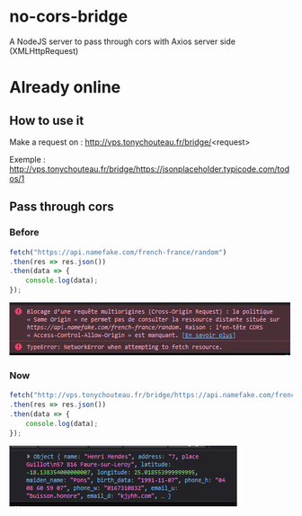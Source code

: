 # **no-cors-bridge**
A NodeJS server to pass through cors with Axios server side (XMLHttpRequest)

# **Already online**

## **How to use it**

Make a request on : http://vps.tonychouteau.fr/bridge/<request\>

Exemple : http://vps.tonychouteau.fr/bridge/https://jsonplaceholder.typicode.com/todos/1

## **Pass through cors**

### **Before**

```javascript
fetch("https://api.namefake.com/french-france/random")
.then(res => res.json())
.then(data => {
	console.log(data);
});
```

![Cross-Origin Error](https://raw.githubusercontent.com/TonyChouteau/no-cors-bridge/master/NotOK.png)

### **Now**

```javascript
fetch("http://vps.tonychouteau.fr/bridge/https://api.namefake.com/french-france/random")
.then(res => res.json())
.then(data => {
	console.log(data);
});
```

![It works !](https://raw.githubusercontent.com/TonyChouteau/no-cors-bridge/master/OK.png)
